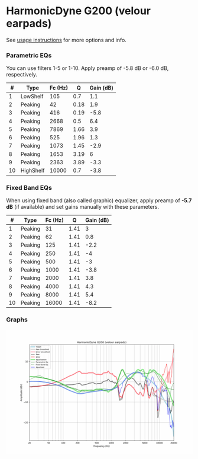 # HarmonicDyne G200 (velour earpads)
See [usage instructions](https://github.com/jaakkopasanen/AutoEq#usage) for more options and info.

### Parametric EQs
You can use filters 1-5 or 1-10. Apply preamp of -5.8 dB or -6.0 dB, respectively.

|   # | Type      |   Fc (Hz) |    Q |   Gain (dB) |
|-----|-----------|-----------|------|-------------|
|   1 | LowShelf  |       105 | 0.7  |         1.1 |
|   2 | Peaking   |        42 | 0.18 |         1.9 |
|   3 | Peaking   |       416 | 0.19 |        -5.8 |
|   4 | Peaking   |      2668 | 0.5  |         6.4 |
|   5 | Peaking   |      7869 | 1.66 |         3.9 |
|   6 | Peaking   |       525 | 1.96 |         1.3 |
|   7 | Peaking   |      1073 | 1.45 |        -2.9 |
|   8 | Peaking   |      1653 | 3.19 |         6   |
|   9 | Peaking   |      2363 | 3.89 |        -3.3 |
|  10 | HighShelf |     10000 | 0.7  |        -3.8 |

### Fixed Band EQs
When using fixed band (also called graphic) equalizer, apply preamp of **-5.7 dB** (if available) and set gains manually with these parameters.

|   # | Type    |   Fc (Hz) |    Q |   Gain (dB) |
|-----|---------|-----------|------|-------------|
|   1 | Peaking |        31 | 1.41 |         3   |
|   2 | Peaking |        62 | 1.41 |         0.8 |
|   3 | Peaking |       125 | 1.41 |        -2.2 |
|   4 | Peaking |       250 | 1.41 |        -4   |
|   5 | Peaking |       500 | 1.41 |        -3   |
|   6 | Peaking |      1000 | 1.41 |        -3.8 |
|   7 | Peaking |      2000 | 1.41 |         3.8 |
|   8 | Peaking |      4000 | 1.41 |         4.3 |
|   9 | Peaking |      8000 | 1.41 |         5.4 |
|  10 | Peaking |     16000 | 1.41 |        -8.2 |

### Graphs
![](./HarmonicDyne%20G200%20(velour%20earpads).png)
